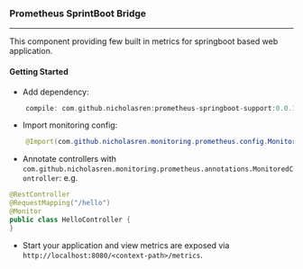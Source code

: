 ### Prometheus SprintBoot Bridge

---
This component providing few built in metrics for springboot based web application.


#### Getting Started
- Add dependency:
```groovy
    compile: com.github.nicholasren:prometheus-springboot-support:0.0.1
```
- Import monitoring config:
```java
    @Import(com.github.nicholasren.monitoring.prometheus.config.MonitoringConfig.class)
```

- Annotate controllers with `com.github.nicholasren.monitoring.prometheus.annotations.MonitoredController`:
e.g.
```java
@RestController
@RequestMapping("/hello")
@Monitor
public class HelloController {
}
```

- Start your application and view metrics are exposed via `http://localhost:8080/<context-path>/metrics`.

